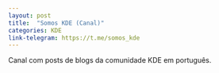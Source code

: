 ```yaml
---
layout: post
title:  "Somos KDE (Canal)"
categories: KDE
link-telegram: https://t.me/somos_kde
---
```

Canal com posts de blogs da comunidade KDE em português.
